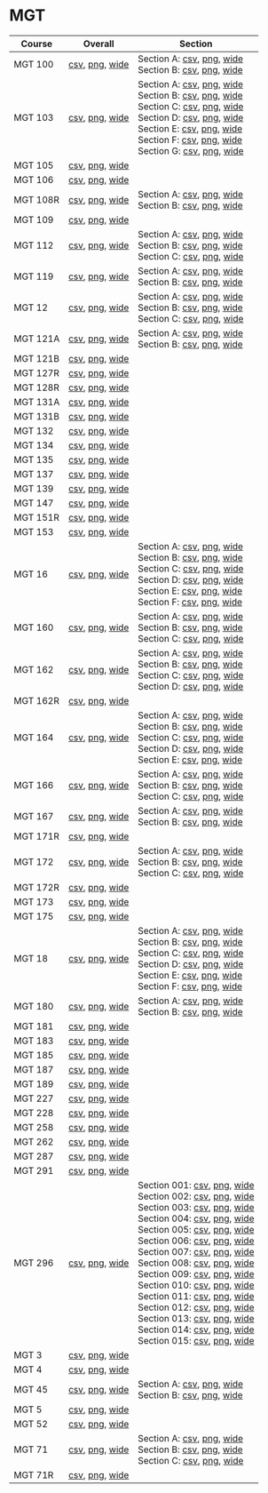 # MGT

| Course | Overall | Section |
| ------ | ------- | ------- |
| MGT 100 | [csv](https://github.com/UCSD-Historical-Enrollment-Data/2024Fall/blob/main/overall/MGT%20100.csv), [png](https://raw.githubusercontent.com/UCSD-Historical-Enrollment-Data/2024Fall/main/plot_overall/MGT%20100.png), [wide](https://raw.githubusercontent.com/UCSD-Historical-Enrollment-Data/2024Fall/main/plot_overall_wide/MGT%20100.png) | Section A: [csv](https://github.com/UCSD-Historical-Enrollment-Data/2024Fall/blob/main/section/MGT%20100_A.csv), [png](https://raw.githubusercontent.com/UCSD-Historical-Enrollment-Data/2024Fall/main/plot_section/MGT%20100_A.png), [wide](https://raw.githubusercontent.com/UCSD-Historical-Enrollment-Data/2024Fall/main/plot_section_wide/MGT%20100_A.png)<br>Section B: [csv](https://github.com/UCSD-Historical-Enrollment-Data/2024Fall/blob/main/section/MGT%20100_B.csv), [png](https://raw.githubusercontent.com/UCSD-Historical-Enrollment-Data/2024Fall/main/plot_section/MGT%20100_B.png), [wide](https://raw.githubusercontent.com/UCSD-Historical-Enrollment-Data/2024Fall/main/plot_section_wide/MGT%20100_B.png) |
| MGT 103 | [csv](https://github.com/UCSD-Historical-Enrollment-Data/2024Fall/blob/main/overall/MGT%20103.csv), [png](https://raw.githubusercontent.com/UCSD-Historical-Enrollment-Data/2024Fall/main/plot_overall/MGT%20103.png), [wide](https://raw.githubusercontent.com/UCSD-Historical-Enrollment-Data/2024Fall/main/plot_overall_wide/MGT%20103.png) | Section A: [csv](https://github.com/UCSD-Historical-Enrollment-Data/2024Fall/blob/main/section/MGT%20103_A.csv), [png](https://raw.githubusercontent.com/UCSD-Historical-Enrollment-Data/2024Fall/main/plot_section/MGT%20103_A.png), [wide](https://raw.githubusercontent.com/UCSD-Historical-Enrollment-Data/2024Fall/main/plot_section_wide/MGT%20103_A.png)<br>Section B: [csv](https://github.com/UCSD-Historical-Enrollment-Data/2024Fall/blob/main/section/MGT%20103_B.csv), [png](https://raw.githubusercontent.com/UCSD-Historical-Enrollment-Data/2024Fall/main/plot_section/MGT%20103_B.png), [wide](https://raw.githubusercontent.com/UCSD-Historical-Enrollment-Data/2024Fall/main/plot_section_wide/MGT%20103_B.png)<br>Section C: [csv](https://github.com/UCSD-Historical-Enrollment-Data/2024Fall/blob/main/section/MGT%20103_C.csv), [png](https://raw.githubusercontent.com/UCSD-Historical-Enrollment-Data/2024Fall/main/plot_section/MGT%20103_C.png), [wide](https://raw.githubusercontent.com/UCSD-Historical-Enrollment-Data/2024Fall/main/plot_section_wide/MGT%20103_C.png)<br>Section D: [csv](https://github.com/UCSD-Historical-Enrollment-Data/2024Fall/blob/main/section/MGT%20103_D.csv), [png](https://raw.githubusercontent.com/UCSD-Historical-Enrollment-Data/2024Fall/main/plot_section/MGT%20103_D.png), [wide](https://raw.githubusercontent.com/UCSD-Historical-Enrollment-Data/2024Fall/main/plot_section_wide/MGT%20103_D.png)<br>Section E: [csv](https://github.com/UCSD-Historical-Enrollment-Data/2024Fall/blob/main/section/MGT%20103_E.csv), [png](https://raw.githubusercontent.com/UCSD-Historical-Enrollment-Data/2024Fall/main/plot_section/MGT%20103_E.png), [wide](https://raw.githubusercontent.com/UCSD-Historical-Enrollment-Data/2024Fall/main/plot_section_wide/MGT%20103_E.png)<br>Section F: [csv](https://github.com/UCSD-Historical-Enrollment-Data/2024Fall/blob/main/section/MGT%20103_F.csv), [png](https://raw.githubusercontent.com/UCSD-Historical-Enrollment-Data/2024Fall/main/plot_section/MGT%20103_F.png), [wide](https://raw.githubusercontent.com/UCSD-Historical-Enrollment-Data/2024Fall/main/plot_section_wide/MGT%20103_F.png)<br>Section G: [csv](https://github.com/UCSD-Historical-Enrollment-Data/2024Fall/blob/main/section/MGT%20103_G.csv), [png](https://raw.githubusercontent.com/UCSD-Historical-Enrollment-Data/2024Fall/main/plot_section/MGT%20103_G.png), [wide](https://raw.githubusercontent.com/UCSD-Historical-Enrollment-Data/2024Fall/main/plot_section_wide/MGT%20103_G.png) |
| MGT 105 | [csv](https://github.com/UCSD-Historical-Enrollment-Data/2024Fall/blob/main/overall/MGT%20105.csv), [png](https://raw.githubusercontent.com/UCSD-Historical-Enrollment-Data/2024Fall/main/plot_overall/MGT%20105.png), [wide](https://raw.githubusercontent.com/UCSD-Historical-Enrollment-Data/2024Fall/main/plot_overall_wide/MGT%20105.png) |  |
| MGT 106 | [csv](https://github.com/UCSD-Historical-Enrollment-Data/2024Fall/blob/main/overall/MGT%20106.csv), [png](https://raw.githubusercontent.com/UCSD-Historical-Enrollment-Data/2024Fall/main/plot_overall/MGT%20106.png), [wide](https://raw.githubusercontent.com/UCSD-Historical-Enrollment-Data/2024Fall/main/plot_overall_wide/MGT%20106.png) |  |
| MGT 108R | [csv](https://github.com/UCSD-Historical-Enrollment-Data/2024Fall/blob/main/overall/MGT%20108R.csv), [png](https://raw.githubusercontent.com/UCSD-Historical-Enrollment-Data/2024Fall/main/plot_overall/MGT%20108R.png), [wide](https://raw.githubusercontent.com/UCSD-Historical-Enrollment-Data/2024Fall/main/plot_overall_wide/MGT%20108R.png) | Section A: [csv](https://github.com/UCSD-Historical-Enrollment-Data/2024Fall/blob/main/section/MGT%20108R_A.csv), [png](https://raw.githubusercontent.com/UCSD-Historical-Enrollment-Data/2024Fall/main/plot_section/MGT%20108R_A.png), [wide](https://raw.githubusercontent.com/UCSD-Historical-Enrollment-Data/2024Fall/main/plot_section_wide/MGT%20108R_A.png)<br>Section B: [csv](https://github.com/UCSD-Historical-Enrollment-Data/2024Fall/blob/main/section/MGT%20108R_B.csv), [png](https://raw.githubusercontent.com/UCSD-Historical-Enrollment-Data/2024Fall/main/plot_section/MGT%20108R_B.png), [wide](https://raw.githubusercontent.com/UCSD-Historical-Enrollment-Data/2024Fall/main/plot_section_wide/MGT%20108R_B.png) |
| MGT 109 | [csv](https://github.com/UCSD-Historical-Enrollment-Data/2024Fall/blob/main/overall/MGT%20109.csv), [png](https://raw.githubusercontent.com/UCSD-Historical-Enrollment-Data/2024Fall/main/plot_overall/MGT%20109.png), [wide](https://raw.githubusercontent.com/UCSD-Historical-Enrollment-Data/2024Fall/main/plot_overall_wide/MGT%20109.png) |  |
| MGT 112 | [csv](https://github.com/UCSD-Historical-Enrollment-Data/2024Fall/blob/main/overall/MGT%20112.csv), [png](https://raw.githubusercontent.com/UCSD-Historical-Enrollment-Data/2024Fall/main/plot_overall/MGT%20112.png), [wide](https://raw.githubusercontent.com/UCSD-Historical-Enrollment-Data/2024Fall/main/plot_overall_wide/MGT%20112.png) | Section A: [csv](https://github.com/UCSD-Historical-Enrollment-Data/2024Fall/blob/main/section/MGT%20112_A.csv), [png](https://raw.githubusercontent.com/UCSD-Historical-Enrollment-Data/2024Fall/main/plot_section/MGT%20112_A.png), [wide](https://raw.githubusercontent.com/UCSD-Historical-Enrollment-Data/2024Fall/main/plot_section_wide/MGT%20112_A.png)<br>Section B: [csv](https://github.com/UCSD-Historical-Enrollment-Data/2024Fall/blob/main/section/MGT%20112_B.csv), [png](https://raw.githubusercontent.com/UCSD-Historical-Enrollment-Data/2024Fall/main/plot_section/MGT%20112_B.png), [wide](https://raw.githubusercontent.com/UCSD-Historical-Enrollment-Data/2024Fall/main/plot_section_wide/MGT%20112_B.png)<br>Section C: [csv](https://github.com/UCSD-Historical-Enrollment-Data/2024Fall/blob/main/section/MGT%20112_C.csv), [png](https://raw.githubusercontent.com/UCSD-Historical-Enrollment-Data/2024Fall/main/plot_section/MGT%20112_C.png), [wide](https://raw.githubusercontent.com/UCSD-Historical-Enrollment-Data/2024Fall/main/plot_section_wide/MGT%20112_C.png) |
| MGT 119 | [csv](https://github.com/UCSD-Historical-Enrollment-Data/2024Fall/blob/main/overall/MGT%20119.csv), [png](https://raw.githubusercontent.com/UCSD-Historical-Enrollment-Data/2024Fall/main/plot_overall/MGT%20119.png), [wide](https://raw.githubusercontent.com/UCSD-Historical-Enrollment-Data/2024Fall/main/plot_overall_wide/MGT%20119.png) | Section A: [csv](https://github.com/UCSD-Historical-Enrollment-Data/2024Fall/blob/main/section/MGT%20119_A.csv), [png](https://raw.githubusercontent.com/UCSD-Historical-Enrollment-Data/2024Fall/main/plot_section/MGT%20119_A.png), [wide](https://raw.githubusercontent.com/UCSD-Historical-Enrollment-Data/2024Fall/main/plot_section_wide/MGT%20119_A.png)<br>Section B: [csv](https://github.com/UCSD-Historical-Enrollment-Data/2024Fall/blob/main/section/MGT%20119_B.csv), [png](https://raw.githubusercontent.com/UCSD-Historical-Enrollment-Data/2024Fall/main/plot_section/MGT%20119_B.png), [wide](https://raw.githubusercontent.com/UCSD-Historical-Enrollment-Data/2024Fall/main/plot_section_wide/MGT%20119_B.png) |
| MGT 12 | [csv](https://github.com/UCSD-Historical-Enrollment-Data/2024Fall/blob/main/overall/MGT%2012.csv), [png](https://raw.githubusercontent.com/UCSD-Historical-Enrollment-Data/2024Fall/main/plot_overall/MGT%2012.png), [wide](https://raw.githubusercontent.com/UCSD-Historical-Enrollment-Data/2024Fall/main/plot_overall_wide/MGT%2012.png) | Section A: [csv](https://github.com/UCSD-Historical-Enrollment-Data/2024Fall/blob/main/section/MGT%2012_A.csv), [png](https://raw.githubusercontent.com/UCSD-Historical-Enrollment-Data/2024Fall/main/plot_section/MGT%2012_A.png), [wide](https://raw.githubusercontent.com/UCSD-Historical-Enrollment-Data/2024Fall/main/plot_section_wide/MGT%2012_A.png)<br>Section B: [csv](https://github.com/UCSD-Historical-Enrollment-Data/2024Fall/blob/main/section/MGT%2012_B.csv), [png](https://raw.githubusercontent.com/UCSD-Historical-Enrollment-Data/2024Fall/main/plot_section/MGT%2012_B.png), [wide](https://raw.githubusercontent.com/UCSD-Historical-Enrollment-Data/2024Fall/main/plot_section_wide/MGT%2012_B.png)<br>Section C: [csv](https://github.com/UCSD-Historical-Enrollment-Data/2024Fall/blob/main/section/MGT%2012_C.csv), [png](https://raw.githubusercontent.com/UCSD-Historical-Enrollment-Data/2024Fall/main/plot_section/MGT%2012_C.png), [wide](https://raw.githubusercontent.com/UCSD-Historical-Enrollment-Data/2024Fall/main/plot_section_wide/MGT%2012_C.png) |
| MGT 121A | [csv](https://github.com/UCSD-Historical-Enrollment-Data/2024Fall/blob/main/overall/MGT%20121A.csv), [png](https://raw.githubusercontent.com/UCSD-Historical-Enrollment-Data/2024Fall/main/plot_overall/MGT%20121A.png), [wide](https://raw.githubusercontent.com/UCSD-Historical-Enrollment-Data/2024Fall/main/plot_overall_wide/MGT%20121A.png) | Section A: [csv](https://github.com/UCSD-Historical-Enrollment-Data/2024Fall/blob/main/section/MGT%20121A_A.csv), [png](https://raw.githubusercontent.com/UCSD-Historical-Enrollment-Data/2024Fall/main/plot_section/MGT%20121A_A.png), [wide](https://raw.githubusercontent.com/UCSD-Historical-Enrollment-Data/2024Fall/main/plot_section_wide/MGT%20121A_A.png)<br>Section B: [csv](https://github.com/UCSD-Historical-Enrollment-Data/2024Fall/blob/main/section/MGT%20121A_B.csv), [png](https://raw.githubusercontent.com/UCSD-Historical-Enrollment-Data/2024Fall/main/plot_section/MGT%20121A_B.png), [wide](https://raw.githubusercontent.com/UCSD-Historical-Enrollment-Data/2024Fall/main/plot_section_wide/MGT%20121A_B.png) |
| MGT 121B | [csv](https://github.com/UCSD-Historical-Enrollment-Data/2024Fall/blob/main/overall/MGT%20121B.csv), [png](https://raw.githubusercontent.com/UCSD-Historical-Enrollment-Data/2024Fall/main/plot_overall/MGT%20121B.png), [wide](https://raw.githubusercontent.com/UCSD-Historical-Enrollment-Data/2024Fall/main/plot_overall_wide/MGT%20121B.png) |  |
| MGT 127R | [csv](https://github.com/UCSD-Historical-Enrollment-Data/2024Fall/blob/main/overall/MGT%20127R.csv), [png](https://raw.githubusercontent.com/UCSD-Historical-Enrollment-Data/2024Fall/main/plot_overall/MGT%20127R.png), [wide](https://raw.githubusercontent.com/UCSD-Historical-Enrollment-Data/2024Fall/main/plot_overall_wide/MGT%20127R.png) |  |
| MGT 128R | [csv](https://github.com/UCSD-Historical-Enrollment-Data/2024Fall/blob/main/overall/MGT%20128R.csv), [png](https://raw.githubusercontent.com/UCSD-Historical-Enrollment-Data/2024Fall/main/plot_overall/MGT%20128R.png), [wide](https://raw.githubusercontent.com/UCSD-Historical-Enrollment-Data/2024Fall/main/plot_overall_wide/MGT%20128R.png) |  |
| MGT 131A | [csv](https://github.com/UCSD-Historical-Enrollment-Data/2024Fall/blob/main/overall/MGT%20131A.csv), [png](https://raw.githubusercontent.com/UCSD-Historical-Enrollment-Data/2024Fall/main/plot_overall/MGT%20131A.png), [wide](https://raw.githubusercontent.com/UCSD-Historical-Enrollment-Data/2024Fall/main/plot_overall_wide/MGT%20131A.png) |  |
| MGT 131B | [csv](https://github.com/UCSD-Historical-Enrollment-Data/2024Fall/blob/main/overall/MGT%20131B.csv), [png](https://raw.githubusercontent.com/UCSD-Historical-Enrollment-Data/2024Fall/main/plot_overall/MGT%20131B.png), [wide](https://raw.githubusercontent.com/UCSD-Historical-Enrollment-Data/2024Fall/main/plot_overall_wide/MGT%20131B.png) |  |
| MGT 132 | [csv](https://github.com/UCSD-Historical-Enrollment-Data/2024Fall/blob/main/overall/MGT%20132.csv), [png](https://raw.githubusercontent.com/UCSD-Historical-Enrollment-Data/2024Fall/main/plot_overall/MGT%20132.png), [wide](https://raw.githubusercontent.com/UCSD-Historical-Enrollment-Data/2024Fall/main/plot_overall_wide/MGT%20132.png) |  |
| MGT 134 | [csv](https://github.com/UCSD-Historical-Enrollment-Data/2024Fall/blob/main/overall/MGT%20134.csv), [png](https://raw.githubusercontent.com/UCSD-Historical-Enrollment-Data/2024Fall/main/plot_overall/MGT%20134.png), [wide](https://raw.githubusercontent.com/UCSD-Historical-Enrollment-Data/2024Fall/main/plot_overall_wide/MGT%20134.png) |  |
| MGT 135 | [csv](https://github.com/UCSD-Historical-Enrollment-Data/2024Fall/blob/main/overall/MGT%20135.csv), [png](https://raw.githubusercontent.com/UCSD-Historical-Enrollment-Data/2024Fall/main/plot_overall/MGT%20135.png), [wide](https://raw.githubusercontent.com/UCSD-Historical-Enrollment-Data/2024Fall/main/plot_overall_wide/MGT%20135.png) |  |
| MGT 137 | [csv](https://github.com/UCSD-Historical-Enrollment-Data/2024Fall/blob/main/overall/MGT%20137.csv), [png](https://raw.githubusercontent.com/UCSD-Historical-Enrollment-Data/2024Fall/main/plot_overall/MGT%20137.png), [wide](https://raw.githubusercontent.com/UCSD-Historical-Enrollment-Data/2024Fall/main/plot_overall_wide/MGT%20137.png) |  |
| MGT 139 | [csv](https://github.com/UCSD-Historical-Enrollment-Data/2024Fall/blob/main/overall/MGT%20139.csv), [png](https://raw.githubusercontent.com/UCSD-Historical-Enrollment-Data/2024Fall/main/plot_overall/MGT%20139.png), [wide](https://raw.githubusercontent.com/UCSD-Historical-Enrollment-Data/2024Fall/main/plot_overall_wide/MGT%20139.png) |  |
| MGT 147 | [csv](https://github.com/UCSD-Historical-Enrollment-Data/2024Fall/blob/main/overall/MGT%20147.csv), [png](https://raw.githubusercontent.com/UCSD-Historical-Enrollment-Data/2024Fall/main/plot_overall/MGT%20147.png), [wide](https://raw.githubusercontent.com/UCSD-Historical-Enrollment-Data/2024Fall/main/plot_overall_wide/MGT%20147.png) |  |
| MGT 151R | [csv](https://github.com/UCSD-Historical-Enrollment-Data/2024Fall/blob/main/overall/MGT%20151R.csv), [png](https://raw.githubusercontent.com/UCSD-Historical-Enrollment-Data/2024Fall/main/plot_overall/MGT%20151R.png), [wide](https://raw.githubusercontent.com/UCSD-Historical-Enrollment-Data/2024Fall/main/plot_overall_wide/MGT%20151R.png) |  |
| MGT 153 | [csv](https://github.com/UCSD-Historical-Enrollment-Data/2024Fall/blob/main/overall/MGT%20153.csv), [png](https://raw.githubusercontent.com/UCSD-Historical-Enrollment-Data/2024Fall/main/plot_overall/MGT%20153.png), [wide](https://raw.githubusercontent.com/UCSD-Historical-Enrollment-Data/2024Fall/main/plot_overall_wide/MGT%20153.png) |  |
| MGT 16 | [csv](https://github.com/UCSD-Historical-Enrollment-Data/2024Fall/blob/main/overall/MGT%2016.csv), [png](https://raw.githubusercontent.com/UCSD-Historical-Enrollment-Data/2024Fall/main/plot_overall/MGT%2016.png), [wide](https://raw.githubusercontent.com/UCSD-Historical-Enrollment-Data/2024Fall/main/plot_overall_wide/MGT%2016.png) | Section A: [csv](https://github.com/UCSD-Historical-Enrollment-Data/2024Fall/blob/main/section/MGT%2016_A.csv), [png](https://raw.githubusercontent.com/UCSD-Historical-Enrollment-Data/2024Fall/main/plot_section/MGT%2016_A.png), [wide](https://raw.githubusercontent.com/UCSD-Historical-Enrollment-Data/2024Fall/main/plot_section_wide/MGT%2016_A.png)<br>Section B: [csv](https://github.com/UCSD-Historical-Enrollment-Data/2024Fall/blob/main/section/MGT%2016_B.csv), [png](https://raw.githubusercontent.com/UCSD-Historical-Enrollment-Data/2024Fall/main/plot_section/MGT%2016_B.png), [wide](https://raw.githubusercontent.com/UCSD-Historical-Enrollment-Data/2024Fall/main/plot_section_wide/MGT%2016_B.png)<br>Section C: [csv](https://github.com/UCSD-Historical-Enrollment-Data/2024Fall/blob/main/section/MGT%2016_C.csv), [png](https://raw.githubusercontent.com/UCSD-Historical-Enrollment-Data/2024Fall/main/plot_section/MGT%2016_C.png), [wide](https://raw.githubusercontent.com/UCSD-Historical-Enrollment-Data/2024Fall/main/plot_section_wide/MGT%2016_C.png)<br>Section D: [csv](https://github.com/UCSD-Historical-Enrollment-Data/2024Fall/blob/main/section/MGT%2016_D.csv), [png](https://raw.githubusercontent.com/UCSD-Historical-Enrollment-Data/2024Fall/main/plot_section/MGT%2016_D.png), [wide](https://raw.githubusercontent.com/UCSD-Historical-Enrollment-Data/2024Fall/main/plot_section_wide/MGT%2016_D.png)<br>Section E: [csv](https://github.com/UCSD-Historical-Enrollment-Data/2024Fall/blob/main/section/MGT%2016_E.csv), [png](https://raw.githubusercontent.com/UCSD-Historical-Enrollment-Data/2024Fall/main/plot_section/MGT%2016_E.png), [wide](https://raw.githubusercontent.com/UCSD-Historical-Enrollment-Data/2024Fall/main/plot_section_wide/MGT%2016_E.png)<br>Section F: [csv](https://github.com/UCSD-Historical-Enrollment-Data/2024Fall/blob/main/section/MGT%2016_F.csv), [png](https://raw.githubusercontent.com/UCSD-Historical-Enrollment-Data/2024Fall/main/plot_section/MGT%2016_F.png), [wide](https://raw.githubusercontent.com/UCSD-Historical-Enrollment-Data/2024Fall/main/plot_section_wide/MGT%2016_F.png) |
| MGT 160 | [csv](https://github.com/UCSD-Historical-Enrollment-Data/2024Fall/blob/main/overall/MGT%20160.csv), [png](https://raw.githubusercontent.com/UCSD-Historical-Enrollment-Data/2024Fall/main/plot_overall/MGT%20160.png), [wide](https://raw.githubusercontent.com/UCSD-Historical-Enrollment-Data/2024Fall/main/plot_overall_wide/MGT%20160.png) | Section A: [csv](https://github.com/UCSD-Historical-Enrollment-Data/2024Fall/blob/main/section/MGT%20160_A.csv), [png](https://raw.githubusercontent.com/UCSD-Historical-Enrollment-Data/2024Fall/main/plot_section/MGT%20160_A.png), [wide](https://raw.githubusercontent.com/UCSD-Historical-Enrollment-Data/2024Fall/main/plot_section_wide/MGT%20160_A.png)<br>Section B: [csv](https://github.com/UCSD-Historical-Enrollment-Data/2024Fall/blob/main/section/MGT%20160_B.csv), [png](https://raw.githubusercontent.com/UCSD-Historical-Enrollment-Data/2024Fall/main/plot_section/MGT%20160_B.png), [wide](https://raw.githubusercontent.com/UCSD-Historical-Enrollment-Data/2024Fall/main/plot_section_wide/MGT%20160_B.png)<br>Section C: [csv](https://github.com/UCSD-Historical-Enrollment-Data/2024Fall/blob/main/section/MGT%20160_C.csv), [png](https://raw.githubusercontent.com/UCSD-Historical-Enrollment-Data/2024Fall/main/plot_section/MGT%20160_C.png), [wide](https://raw.githubusercontent.com/UCSD-Historical-Enrollment-Data/2024Fall/main/plot_section_wide/MGT%20160_C.png) |
| MGT 162 | [csv](https://github.com/UCSD-Historical-Enrollment-Data/2024Fall/blob/main/overall/MGT%20162.csv), [png](https://raw.githubusercontent.com/UCSD-Historical-Enrollment-Data/2024Fall/main/plot_overall/MGT%20162.png), [wide](https://raw.githubusercontent.com/UCSD-Historical-Enrollment-Data/2024Fall/main/plot_overall_wide/MGT%20162.png) | Section A: [csv](https://github.com/UCSD-Historical-Enrollment-Data/2024Fall/blob/main/section/MGT%20162_A.csv), [png](https://raw.githubusercontent.com/UCSD-Historical-Enrollment-Data/2024Fall/main/plot_section/MGT%20162_A.png), [wide](https://raw.githubusercontent.com/UCSD-Historical-Enrollment-Data/2024Fall/main/plot_section_wide/MGT%20162_A.png)<br>Section B: [csv](https://github.com/UCSD-Historical-Enrollment-Data/2024Fall/blob/main/section/MGT%20162_B.csv), [png](https://raw.githubusercontent.com/UCSD-Historical-Enrollment-Data/2024Fall/main/plot_section/MGT%20162_B.png), [wide](https://raw.githubusercontent.com/UCSD-Historical-Enrollment-Data/2024Fall/main/plot_section_wide/MGT%20162_B.png)<br>Section C: [csv](https://github.com/UCSD-Historical-Enrollment-Data/2024Fall/blob/main/section/MGT%20162_C.csv), [png](https://raw.githubusercontent.com/UCSD-Historical-Enrollment-Data/2024Fall/main/plot_section/MGT%20162_C.png), [wide](https://raw.githubusercontent.com/UCSD-Historical-Enrollment-Data/2024Fall/main/plot_section_wide/MGT%20162_C.png)<br>Section D: [csv](https://github.com/UCSD-Historical-Enrollment-Data/2024Fall/blob/main/section/MGT%20162_D.csv), [png](https://raw.githubusercontent.com/UCSD-Historical-Enrollment-Data/2024Fall/main/plot_section/MGT%20162_D.png), [wide](https://raw.githubusercontent.com/UCSD-Historical-Enrollment-Data/2024Fall/main/plot_section_wide/MGT%20162_D.png) |
| MGT 162R | [csv](https://github.com/UCSD-Historical-Enrollment-Data/2024Fall/blob/main/overall/MGT%20162R.csv), [png](https://raw.githubusercontent.com/UCSD-Historical-Enrollment-Data/2024Fall/main/plot_overall/MGT%20162R.png), [wide](https://raw.githubusercontent.com/UCSD-Historical-Enrollment-Data/2024Fall/main/plot_overall_wide/MGT%20162R.png) |  |
| MGT 164 | [csv](https://github.com/UCSD-Historical-Enrollment-Data/2024Fall/blob/main/overall/MGT%20164.csv), [png](https://raw.githubusercontent.com/UCSD-Historical-Enrollment-Data/2024Fall/main/plot_overall/MGT%20164.png), [wide](https://raw.githubusercontent.com/UCSD-Historical-Enrollment-Data/2024Fall/main/plot_overall_wide/MGT%20164.png) | Section A: [csv](https://github.com/UCSD-Historical-Enrollment-Data/2024Fall/blob/main/section/MGT%20164_A.csv), [png](https://raw.githubusercontent.com/UCSD-Historical-Enrollment-Data/2024Fall/main/plot_section/MGT%20164_A.png), [wide](https://raw.githubusercontent.com/UCSD-Historical-Enrollment-Data/2024Fall/main/plot_section_wide/MGT%20164_A.png)<br>Section B: [csv](https://github.com/UCSD-Historical-Enrollment-Data/2024Fall/blob/main/section/MGT%20164_B.csv), [png](https://raw.githubusercontent.com/UCSD-Historical-Enrollment-Data/2024Fall/main/plot_section/MGT%20164_B.png), [wide](https://raw.githubusercontent.com/UCSD-Historical-Enrollment-Data/2024Fall/main/plot_section_wide/MGT%20164_B.png)<br>Section C: [csv](https://github.com/UCSD-Historical-Enrollment-Data/2024Fall/blob/main/section/MGT%20164_C.csv), [png](https://raw.githubusercontent.com/UCSD-Historical-Enrollment-Data/2024Fall/main/plot_section/MGT%20164_C.png), [wide](https://raw.githubusercontent.com/UCSD-Historical-Enrollment-Data/2024Fall/main/plot_section_wide/MGT%20164_C.png)<br>Section D: [csv](https://github.com/UCSD-Historical-Enrollment-Data/2024Fall/blob/main/section/MGT%20164_D.csv), [png](https://raw.githubusercontent.com/UCSD-Historical-Enrollment-Data/2024Fall/main/plot_section/MGT%20164_D.png), [wide](https://raw.githubusercontent.com/UCSD-Historical-Enrollment-Data/2024Fall/main/plot_section_wide/MGT%20164_D.png)<br>Section E: [csv](https://github.com/UCSD-Historical-Enrollment-Data/2024Fall/blob/main/section/MGT%20164_E.csv), [png](https://raw.githubusercontent.com/UCSD-Historical-Enrollment-Data/2024Fall/main/plot_section/MGT%20164_E.png), [wide](https://raw.githubusercontent.com/UCSD-Historical-Enrollment-Data/2024Fall/main/plot_section_wide/MGT%20164_E.png) |
| MGT 166 | [csv](https://github.com/UCSD-Historical-Enrollment-Data/2024Fall/blob/main/overall/MGT%20166.csv), [png](https://raw.githubusercontent.com/UCSD-Historical-Enrollment-Data/2024Fall/main/plot_overall/MGT%20166.png), [wide](https://raw.githubusercontent.com/UCSD-Historical-Enrollment-Data/2024Fall/main/plot_overall_wide/MGT%20166.png) | Section A: [csv](https://github.com/UCSD-Historical-Enrollment-Data/2024Fall/blob/main/section/MGT%20166_A.csv), [png](https://raw.githubusercontent.com/UCSD-Historical-Enrollment-Data/2024Fall/main/plot_section/MGT%20166_A.png), [wide](https://raw.githubusercontent.com/UCSD-Historical-Enrollment-Data/2024Fall/main/plot_section_wide/MGT%20166_A.png)<br>Section B: [csv](https://github.com/UCSD-Historical-Enrollment-Data/2024Fall/blob/main/section/MGT%20166_B.csv), [png](https://raw.githubusercontent.com/UCSD-Historical-Enrollment-Data/2024Fall/main/plot_section/MGT%20166_B.png), [wide](https://raw.githubusercontent.com/UCSD-Historical-Enrollment-Data/2024Fall/main/plot_section_wide/MGT%20166_B.png)<br>Section C: [csv](https://github.com/UCSD-Historical-Enrollment-Data/2024Fall/blob/main/section/MGT%20166_C.csv), [png](https://raw.githubusercontent.com/UCSD-Historical-Enrollment-Data/2024Fall/main/plot_section/MGT%20166_C.png), [wide](https://raw.githubusercontent.com/UCSD-Historical-Enrollment-Data/2024Fall/main/plot_section_wide/MGT%20166_C.png) |
| MGT 167 | [csv](https://github.com/UCSD-Historical-Enrollment-Data/2024Fall/blob/main/overall/MGT%20167.csv), [png](https://raw.githubusercontent.com/UCSD-Historical-Enrollment-Data/2024Fall/main/plot_overall/MGT%20167.png), [wide](https://raw.githubusercontent.com/UCSD-Historical-Enrollment-Data/2024Fall/main/plot_overall_wide/MGT%20167.png) | Section A: [csv](https://github.com/UCSD-Historical-Enrollment-Data/2024Fall/blob/main/section/MGT%20167_A.csv), [png](https://raw.githubusercontent.com/UCSD-Historical-Enrollment-Data/2024Fall/main/plot_section/MGT%20167_A.png), [wide](https://raw.githubusercontent.com/UCSD-Historical-Enrollment-Data/2024Fall/main/plot_section_wide/MGT%20167_A.png)<br>Section B: [csv](https://github.com/UCSD-Historical-Enrollment-Data/2024Fall/blob/main/section/MGT%20167_B.csv), [png](https://raw.githubusercontent.com/UCSD-Historical-Enrollment-Data/2024Fall/main/plot_section/MGT%20167_B.png), [wide](https://raw.githubusercontent.com/UCSD-Historical-Enrollment-Data/2024Fall/main/plot_section_wide/MGT%20167_B.png) |
| MGT 171R | [csv](https://github.com/UCSD-Historical-Enrollment-Data/2024Fall/blob/main/overall/MGT%20171R.csv), [png](https://raw.githubusercontent.com/UCSD-Historical-Enrollment-Data/2024Fall/main/plot_overall/MGT%20171R.png), [wide](https://raw.githubusercontent.com/UCSD-Historical-Enrollment-Data/2024Fall/main/plot_overall_wide/MGT%20171R.png) |  |
| MGT 172 | [csv](https://github.com/UCSD-Historical-Enrollment-Data/2024Fall/blob/main/overall/MGT%20172.csv), [png](https://raw.githubusercontent.com/UCSD-Historical-Enrollment-Data/2024Fall/main/plot_overall/MGT%20172.png), [wide](https://raw.githubusercontent.com/UCSD-Historical-Enrollment-Data/2024Fall/main/plot_overall_wide/MGT%20172.png) | Section A: [csv](https://github.com/UCSD-Historical-Enrollment-Data/2024Fall/blob/main/section/MGT%20172_A.csv), [png](https://raw.githubusercontent.com/UCSD-Historical-Enrollment-Data/2024Fall/main/plot_section/MGT%20172_A.png), [wide](https://raw.githubusercontent.com/UCSD-Historical-Enrollment-Data/2024Fall/main/plot_section_wide/MGT%20172_A.png)<br>Section B: [csv](https://github.com/UCSD-Historical-Enrollment-Data/2024Fall/blob/main/section/MGT%20172_B.csv), [png](https://raw.githubusercontent.com/UCSD-Historical-Enrollment-Data/2024Fall/main/plot_section/MGT%20172_B.png), [wide](https://raw.githubusercontent.com/UCSD-Historical-Enrollment-Data/2024Fall/main/plot_section_wide/MGT%20172_B.png)<br>Section C: [csv](https://github.com/UCSD-Historical-Enrollment-Data/2024Fall/blob/main/section/MGT%20172_C.csv), [png](https://raw.githubusercontent.com/UCSD-Historical-Enrollment-Data/2024Fall/main/plot_section/MGT%20172_C.png), [wide](https://raw.githubusercontent.com/UCSD-Historical-Enrollment-Data/2024Fall/main/plot_section_wide/MGT%20172_C.png) |
| MGT 172R | [csv](https://github.com/UCSD-Historical-Enrollment-Data/2024Fall/blob/main/overall/MGT%20172R.csv), [png](https://raw.githubusercontent.com/UCSD-Historical-Enrollment-Data/2024Fall/main/plot_overall/MGT%20172R.png), [wide](https://raw.githubusercontent.com/UCSD-Historical-Enrollment-Data/2024Fall/main/plot_overall_wide/MGT%20172R.png) |  |
| MGT 173 | [csv](https://github.com/UCSD-Historical-Enrollment-Data/2024Fall/blob/main/overall/MGT%20173.csv), [png](https://raw.githubusercontent.com/UCSD-Historical-Enrollment-Data/2024Fall/main/plot_overall/MGT%20173.png), [wide](https://raw.githubusercontent.com/UCSD-Historical-Enrollment-Data/2024Fall/main/plot_overall_wide/MGT%20173.png) |  |
| MGT 175 | [csv](https://github.com/UCSD-Historical-Enrollment-Data/2024Fall/blob/main/overall/MGT%20175.csv), [png](https://raw.githubusercontent.com/UCSD-Historical-Enrollment-Data/2024Fall/main/plot_overall/MGT%20175.png), [wide](https://raw.githubusercontent.com/UCSD-Historical-Enrollment-Data/2024Fall/main/plot_overall_wide/MGT%20175.png) |  |
| MGT 18 | [csv](https://github.com/UCSD-Historical-Enrollment-Data/2024Fall/blob/main/overall/MGT%2018.csv), [png](https://raw.githubusercontent.com/UCSD-Historical-Enrollment-Data/2024Fall/main/plot_overall/MGT%2018.png), [wide](https://raw.githubusercontent.com/UCSD-Historical-Enrollment-Data/2024Fall/main/plot_overall_wide/MGT%2018.png) | Section A: [csv](https://github.com/UCSD-Historical-Enrollment-Data/2024Fall/blob/main/section/MGT%2018_A.csv), [png](https://raw.githubusercontent.com/UCSD-Historical-Enrollment-Data/2024Fall/main/plot_section/MGT%2018_A.png), [wide](https://raw.githubusercontent.com/UCSD-Historical-Enrollment-Data/2024Fall/main/plot_section_wide/MGT%2018_A.png)<br>Section B: [csv](https://github.com/UCSD-Historical-Enrollment-Data/2024Fall/blob/main/section/MGT%2018_B.csv), [png](https://raw.githubusercontent.com/UCSD-Historical-Enrollment-Data/2024Fall/main/plot_section/MGT%2018_B.png), [wide](https://raw.githubusercontent.com/UCSD-Historical-Enrollment-Data/2024Fall/main/plot_section_wide/MGT%2018_B.png)<br>Section C: [csv](https://github.com/UCSD-Historical-Enrollment-Data/2024Fall/blob/main/section/MGT%2018_C.csv), [png](https://raw.githubusercontent.com/UCSD-Historical-Enrollment-Data/2024Fall/main/plot_section/MGT%2018_C.png), [wide](https://raw.githubusercontent.com/UCSD-Historical-Enrollment-Data/2024Fall/main/plot_section_wide/MGT%2018_C.png)<br>Section D: [csv](https://github.com/UCSD-Historical-Enrollment-Data/2024Fall/blob/main/section/MGT%2018_D.csv), [png](https://raw.githubusercontent.com/UCSD-Historical-Enrollment-Data/2024Fall/main/plot_section/MGT%2018_D.png), [wide](https://raw.githubusercontent.com/UCSD-Historical-Enrollment-Data/2024Fall/main/plot_section_wide/MGT%2018_D.png)<br>Section E: [csv](https://github.com/UCSD-Historical-Enrollment-Data/2024Fall/blob/main/section/MGT%2018_E.csv), [png](https://raw.githubusercontent.com/UCSD-Historical-Enrollment-Data/2024Fall/main/plot_section/MGT%2018_E.png), [wide](https://raw.githubusercontent.com/UCSD-Historical-Enrollment-Data/2024Fall/main/plot_section_wide/MGT%2018_E.png)<br>Section F: [csv](https://github.com/UCSD-Historical-Enrollment-Data/2024Fall/blob/main/section/MGT%2018_F.csv), [png](https://raw.githubusercontent.com/UCSD-Historical-Enrollment-Data/2024Fall/main/plot_section/MGT%2018_F.png), [wide](https://raw.githubusercontent.com/UCSD-Historical-Enrollment-Data/2024Fall/main/plot_section_wide/MGT%2018_F.png) |
| MGT 180 | [csv](https://github.com/UCSD-Historical-Enrollment-Data/2024Fall/blob/main/overall/MGT%20180.csv), [png](https://raw.githubusercontent.com/UCSD-Historical-Enrollment-Data/2024Fall/main/plot_overall/MGT%20180.png), [wide](https://raw.githubusercontent.com/UCSD-Historical-Enrollment-Data/2024Fall/main/plot_overall_wide/MGT%20180.png) | Section A: [csv](https://github.com/UCSD-Historical-Enrollment-Data/2024Fall/blob/main/section/MGT%20180_A.csv), [png](https://raw.githubusercontent.com/UCSD-Historical-Enrollment-Data/2024Fall/main/plot_section/MGT%20180_A.png), [wide](https://raw.githubusercontent.com/UCSD-Historical-Enrollment-Data/2024Fall/main/plot_section_wide/MGT%20180_A.png)<br>Section B: [csv](https://github.com/UCSD-Historical-Enrollment-Data/2024Fall/blob/main/section/MGT%20180_B.csv), [png](https://raw.githubusercontent.com/UCSD-Historical-Enrollment-Data/2024Fall/main/plot_section/MGT%20180_B.png), [wide](https://raw.githubusercontent.com/UCSD-Historical-Enrollment-Data/2024Fall/main/plot_section_wide/MGT%20180_B.png) |
| MGT 181 | [csv](https://github.com/UCSD-Historical-Enrollment-Data/2024Fall/blob/main/overall/MGT%20181.csv), [png](https://raw.githubusercontent.com/UCSD-Historical-Enrollment-Data/2024Fall/main/plot_overall/MGT%20181.png), [wide](https://raw.githubusercontent.com/UCSD-Historical-Enrollment-Data/2024Fall/main/plot_overall_wide/MGT%20181.png) |  |
| MGT 183 | [csv](https://github.com/UCSD-Historical-Enrollment-Data/2024Fall/blob/main/overall/MGT%20183.csv), [png](https://raw.githubusercontent.com/UCSD-Historical-Enrollment-Data/2024Fall/main/plot_overall/MGT%20183.png), [wide](https://raw.githubusercontent.com/UCSD-Historical-Enrollment-Data/2024Fall/main/plot_overall_wide/MGT%20183.png) |  |
| MGT 185 | [csv](https://github.com/UCSD-Historical-Enrollment-Data/2024Fall/blob/main/overall/MGT%20185.csv), [png](https://raw.githubusercontent.com/UCSD-Historical-Enrollment-Data/2024Fall/main/plot_overall/MGT%20185.png), [wide](https://raw.githubusercontent.com/UCSD-Historical-Enrollment-Data/2024Fall/main/plot_overall_wide/MGT%20185.png) |  |
| MGT 187 | [csv](https://github.com/UCSD-Historical-Enrollment-Data/2024Fall/blob/main/overall/MGT%20187.csv), [png](https://raw.githubusercontent.com/UCSD-Historical-Enrollment-Data/2024Fall/main/plot_overall/MGT%20187.png), [wide](https://raw.githubusercontent.com/UCSD-Historical-Enrollment-Data/2024Fall/main/plot_overall_wide/MGT%20187.png) |  |
| MGT 189 | [csv](https://github.com/UCSD-Historical-Enrollment-Data/2024Fall/blob/main/overall/MGT%20189.csv), [png](https://raw.githubusercontent.com/UCSD-Historical-Enrollment-Data/2024Fall/main/plot_overall/MGT%20189.png), [wide](https://raw.githubusercontent.com/UCSD-Historical-Enrollment-Data/2024Fall/main/plot_overall_wide/MGT%20189.png) |  |
| MGT 227 | [csv](https://github.com/UCSD-Historical-Enrollment-Data/2024Fall/blob/main/overall/MGT%20227.csv), [png](https://raw.githubusercontent.com/UCSD-Historical-Enrollment-Data/2024Fall/main/plot_overall/MGT%20227.png), [wide](https://raw.githubusercontent.com/UCSD-Historical-Enrollment-Data/2024Fall/main/plot_overall_wide/MGT%20227.png) |  |
| MGT 228 | [csv](https://github.com/UCSD-Historical-Enrollment-Data/2024Fall/blob/main/overall/MGT%20228.csv), [png](https://raw.githubusercontent.com/UCSD-Historical-Enrollment-Data/2024Fall/main/plot_overall/MGT%20228.png), [wide](https://raw.githubusercontent.com/UCSD-Historical-Enrollment-Data/2024Fall/main/plot_overall_wide/MGT%20228.png) |  |
| MGT 258 | [csv](https://github.com/UCSD-Historical-Enrollment-Data/2024Fall/blob/main/overall/MGT%20258.csv), [png](https://raw.githubusercontent.com/UCSD-Historical-Enrollment-Data/2024Fall/main/plot_overall/MGT%20258.png), [wide](https://raw.githubusercontent.com/UCSD-Historical-Enrollment-Data/2024Fall/main/plot_overall_wide/MGT%20258.png) |  |
| MGT 262 | [csv](https://github.com/UCSD-Historical-Enrollment-Data/2024Fall/blob/main/overall/MGT%20262.csv), [png](https://raw.githubusercontent.com/UCSD-Historical-Enrollment-Data/2024Fall/main/plot_overall/MGT%20262.png), [wide](https://raw.githubusercontent.com/UCSD-Historical-Enrollment-Data/2024Fall/main/plot_overall_wide/MGT%20262.png) |  |
| MGT 287 | [csv](https://github.com/UCSD-Historical-Enrollment-Data/2024Fall/blob/main/overall/MGT%20287.csv), [png](https://raw.githubusercontent.com/UCSD-Historical-Enrollment-Data/2024Fall/main/plot_overall/MGT%20287.png), [wide](https://raw.githubusercontent.com/UCSD-Historical-Enrollment-Data/2024Fall/main/plot_overall_wide/MGT%20287.png) |  |
| MGT 291 | [csv](https://github.com/UCSD-Historical-Enrollment-Data/2024Fall/blob/main/overall/MGT%20291.csv), [png](https://raw.githubusercontent.com/UCSD-Historical-Enrollment-Data/2024Fall/main/plot_overall/MGT%20291.png), [wide](https://raw.githubusercontent.com/UCSD-Historical-Enrollment-Data/2024Fall/main/plot_overall_wide/MGT%20291.png) |  |
| MGT 296 | [csv](https://github.com/UCSD-Historical-Enrollment-Data/2024Fall/blob/main/overall/MGT%20296.csv), [png](https://raw.githubusercontent.com/UCSD-Historical-Enrollment-Data/2024Fall/main/plot_overall/MGT%20296.png), [wide](https://raw.githubusercontent.com/UCSD-Historical-Enrollment-Data/2024Fall/main/plot_overall_wide/MGT%20296.png) | Section 001: [csv](https://github.com/UCSD-Historical-Enrollment-Data/2024Fall/blob/main/section/MGT%20296_001.csv), [png](https://raw.githubusercontent.com/UCSD-Historical-Enrollment-Data/2024Fall/main/plot_section/MGT%20296_001.png), [wide](https://raw.githubusercontent.com/UCSD-Historical-Enrollment-Data/2024Fall/main/plot_section_wide/MGT%20296_001.png)<br>Section 002: [csv](https://github.com/UCSD-Historical-Enrollment-Data/2024Fall/blob/main/section/MGT%20296_002.csv), [png](https://raw.githubusercontent.com/UCSD-Historical-Enrollment-Data/2024Fall/main/plot_section/MGT%20296_002.png), [wide](https://raw.githubusercontent.com/UCSD-Historical-Enrollment-Data/2024Fall/main/plot_section_wide/MGT%20296_002.png)<br>Section 003: [csv](https://github.com/UCSD-Historical-Enrollment-Data/2024Fall/blob/main/section/MGT%20296_003.csv), [png](https://raw.githubusercontent.com/UCSD-Historical-Enrollment-Data/2024Fall/main/plot_section/MGT%20296_003.png), [wide](https://raw.githubusercontent.com/UCSD-Historical-Enrollment-Data/2024Fall/main/plot_section_wide/MGT%20296_003.png)<br>Section 004: [csv](https://github.com/UCSD-Historical-Enrollment-Data/2024Fall/blob/main/section/MGT%20296_004.csv), [png](https://raw.githubusercontent.com/UCSD-Historical-Enrollment-Data/2024Fall/main/plot_section/MGT%20296_004.png), [wide](https://raw.githubusercontent.com/UCSD-Historical-Enrollment-Data/2024Fall/main/plot_section_wide/MGT%20296_004.png)<br>Section 005: [csv](https://github.com/UCSD-Historical-Enrollment-Data/2024Fall/blob/main/section/MGT%20296_005.csv), [png](https://raw.githubusercontent.com/UCSD-Historical-Enrollment-Data/2024Fall/main/plot_section/MGT%20296_005.png), [wide](https://raw.githubusercontent.com/UCSD-Historical-Enrollment-Data/2024Fall/main/plot_section_wide/MGT%20296_005.png)<br>Section 006: [csv](https://github.com/UCSD-Historical-Enrollment-Data/2024Fall/blob/main/section/MGT%20296_006.csv), [png](https://raw.githubusercontent.com/UCSD-Historical-Enrollment-Data/2024Fall/main/plot_section/MGT%20296_006.png), [wide](https://raw.githubusercontent.com/UCSD-Historical-Enrollment-Data/2024Fall/main/plot_section_wide/MGT%20296_006.png)<br>Section 007: [csv](https://github.com/UCSD-Historical-Enrollment-Data/2024Fall/blob/main/section/MGT%20296_007.csv), [png](https://raw.githubusercontent.com/UCSD-Historical-Enrollment-Data/2024Fall/main/plot_section/MGT%20296_007.png), [wide](https://raw.githubusercontent.com/UCSD-Historical-Enrollment-Data/2024Fall/main/plot_section_wide/MGT%20296_007.png)<br>Section 008: [csv](https://github.com/UCSD-Historical-Enrollment-Data/2024Fall/blob/main/section/MGT%20296_008.csv), [png](https://raw.githubusercontent.com/UCSD-Historical-Enrollment-Data/2024Fall/main/plot_section/MGT%20296_008.png), [wide](https://raw.githubusercontent.com/UCSD-Historical-Enrollment-Data/2024Fall/main/plot_section_wide/MGT%20296_008.png)<br>Section 009: [csv](https://github.com/UCSD-Historical-Enrollment-Data/2024Fall/blob/main/section/MGT%20296_009.csv), [png](https://raw.githubusercontent.com/UCSD-Historical-Enrollment-Data/2024Fall/main/plot_section/MGT%20296_009.png), [wide](https://raw.githubusercontent.com/UCSD-Historical-Enrollment-Data/2024Fall/main/plot_section_wide/MGT%20296_009.png)<br>Section 010: [csv](https://github.com/UCSD-Historical-Enrollment-Data/2024Fall/blob/main/section/MGT%20296_010.csv), [png](https://raw.githubusercontent.com/UCSD-Historical-Enrollment-Data/2024Fall/main/plot_section/MGT%20296_010.png), [wide](https://raw.githubusercontent.com/UCSD-Historical-Enrollment-Data/2024Fall/main/plot_section_wide/MGT%20296_010.png)<br>Section 011: [csv](https://github.com/UCSD-Historical-Enrollment-Data/2024Fall/blob/main/section/MGT%20296_011.csv), [png](https://raw.githubusercontent.com/UCSD-Historical-Enrollment-Data/2024Fall/main/plot_section/MGT%20296_011.png), [wide](https://raw.githubusercontent.com/UCSD-Historical-Enrollment-Data/2024Fall/main/plot_section_wide/MGT%20296_011.png)<br>Section 012: [csv](https://github.com/UCSD-Historical-Enrollment-Data/2024Fall/blob/main/section/MGT%20296_012.csv), [png](https://raw.githubusercontent.com/UCSD-Historical-Enrollment-Data/2024Fall/main/plot_section/MGT%20296_012.png), [wide](https://raw.githubusercontent.com/UCSD-Historical-Enrollment-Data/2024Fall/main/plot_section_wide/MGT%20296_012.png)<br>Section 013: [csv](https://github.com/UCSD-Historical-Enrollment-Data/2024Fall/blob/main/section/MGT%20296_013.csv), [png](https://raw.githubusercontent.com/UCSD-Historical-Enrollment-Data/2024Fall/main/plot_section/MGT%20296_013.png), [wide](https://raw.githubusercontent.com/UCSD-Historical-Enrollment-Data/2024Fall/main/plot_section_wide/MGT%20296_013.png)<br>Section 014: [csv](https://github.com/UCSD-Historical-Enrollment-Data/2024Fall/blob/main/section/MGT%20296_014.csv), [png](https://raw.githubusercontent.com/UCSD-Historical-Enrollment-Data/2024Fall/main/plot_section/MGT%20296_014.png), [wide](https://raw.githubusercontent.com/UCSD-Historical-Enrollment-Data/2024Fall/main/plot_section_wide/MGT%20296_014.png)<br>Section 015: [csv](https://github.com/UCSD-Historical-Enrollment-Data/2024Fall/blob/main/section/MGT%20296_015.csv), [png](https://raw.githubusercontent.com/UCSD-Historical-Enrollment-Data/2024Fall/main/plot_section/MGT%20296_015.png), [wide](https://raw.githubusercontent.com/UCSD-Historical-Enrollment-Data/2024Fall/main/plot_section_wide/MGT%20296_015.png) |
| MGT 3 | [csv](https://github.com/UCSD-Historical-Enrollment-Data/2024Fall/blob/main/overall/MGT%203.csv), [png](https://raw.githubusercontent.com/UCSD-Historical-Enrollment-Data/2024Fall/main/plot_overall/MGT%203.png), [wide](https://raw.githubusercontent.com/UCSD-Historical-Enrollment-Data/2024Fall/main/plot_overall_wide/MGT%203.png) |  |
| MGT 4 | [csv](https://github.com/UCSD-Historical-Enrollment-Data/2024Fall/blob/main/overall/MGT%204.csv), [png](https://raw.githubusercontent.com/UCSD-Historical-Enrollment-Data/2024Fall/main/plot_overall/MGT%204.png), [wide](https://raw.githubusercontent.com/UCSD-Historical-Enrollment-Data/2024Fall/main/plot_overall_wide/MGT%204.png) |  |
| MGT 45 | [csv](https://github.com/UCSD-Historical-Enrollment-Data/2024Fall/blob/main/overall/MGT%2045.csv), [png](https://raw.githubusercontent.com/UCSD-Historical-Enrollment-Data/2024Fall/main/plot_overall/MGT%2045.png), [wide](https://raw.githubusercontent.com/UCSD-Historical-Enrollment-Data/2024Fall/main/plot_overall_wide/MGT%2045.png) | Section A: [csv](https://github.com/UCSD-Historical-Enrollment-Data/2024Fall/blob/main/section/MGT%2045_A.csv), [png](https://raw.githubusercontent.com/UCSD-Historical-Enrollment-Data/2024Fall/main/plot_section/MGT%2045_A.png), [wide](https://raw.githubusercontent.com/UCSD-Historical-Enrollment-Data/2024Fall/main/plot_section_wide/MGT%2045_A.png)<br>Section B: [csv](https://github.com/UCSD-Historical-Enrollment-Data/2024Fall/blob/main/section/MGT%2045_B.csv), [png](https://raw.githubusercontent.com/UCSD-Historical-Enrollment-Data/2024Fall/main/plot_section/MGT%2045_B.png), [wide](https://raw.githubusercontent.com/UCSD-Historical-Enrollment-Data/2024Fall/main/plot_section_wide/MGT%2045_B.png) |
| MGT 5 | [csv](https://github.com/UCSD-Historical-Enrollment-Data/2024Fall/blob/main/overall/MGT%205.csv), [png](https://raw.githubusercontent.com/UCSD-Historical-Enrollment-Data/2024Fall/main/plot_overall/MGT%205.png), [wide](https://raw.githubusercontent.com/UCSD-Historical-Enrollment-Data/2024Fall/main/plot_overall_wide/MGT%205.png) |  |
| MGT 52 | [csv](https://github.com/UCSD-Historical-Enrollment-Data/2024Fall/blob/main/overall/MGT%2052.csv), [png](https://raw.githubusercontent.com/UCSD-Historical-Enrollment-Data/2024Fall/main/plot_overall/MGT%2052.png), [wide](https://raw.githubusercontent.com/UCSD-Historical-Enrollment-Data/2024Fall/main/plot_overall_wide/MGT%2052.png) |  |
| MGT 71 | [csv](https://github.com/UCSD-Historical-Enrollment-Data/2024Fall/blob/main/overall/MGT%2071.csv), [png](https://raw.githubusercontent.com/UCSD-Historical-Enrollment-Data/2024Fall/main/plot_overall/MGT%2071.png), [wide](https://raw.githubusercontent.com/UCSD-Historical-Enrollment-Data/2024Fall/main/plot_overall_wide/MGT%2071.png) | Section A: [csv](https://github.com/UCSD-Historical-Enrollment-Data/2024Fall/blob/main/section/MGT%2071_A.csv), [png](https://raw.githubusercontent.com/UCSD-Historical-Enrollment-Data/2024Fall/main/plot_section/MGT%2071_A.png), [wide](https://raw.githubusercontent.com/UCSD-Historical-Enrollment-Data/2024Fall/main/plot_section_wide/MGT%2071_A.png)<br>Section B: [csv](https://github.com/UCSD-Historical-Enrollment-Data/2024Fall/blob/main/section/MGT%2071_B.csv), [png](https://raw.githubusercontent.com/UCSD-Historical-Enrollment-Data/2024Fall/main/plot_section/MGT%2071_B.png), [wide](https://raw.githubusercontent.com/UCSD-Historical-Enrollment-Data/2024Fall/main/plot_section_wide/MGT%2071_B.png)<br>Section C: [csv](https://github.com/UCSD-Historical-Enrollment-Data/2024Fall/blob/main/section/MGT%2071_C.csv), [png](https://raw.githubusercontent.com/UCSD-Historical-Enrollment-Data/2024Fall/main/plot_section/MGT%2071_C.png), [wide](https://raw.githubusercontent.com/UCSD-Historical-Enrollment-Data/2024Fall/main/plot_section_wide/MGT%2071_C.png) |
| MGT 71R | [csv](https://github.com/UCSD-Historical-Enrollment-Data/2024Fall/blob/main/overall/MGT%2071R.csv), [png](https://raw.githubusercontent.com/UCSD-Historical-Enrollment-Data/2024Fall/main/plot_overall/MGT%2071R.png), [wide](https://raw.githubusercontent.com/UCSD-Historical-Enrollment-Data/2024Fall/main/plot_overall_wide/MGT%2071R.png) |  |
